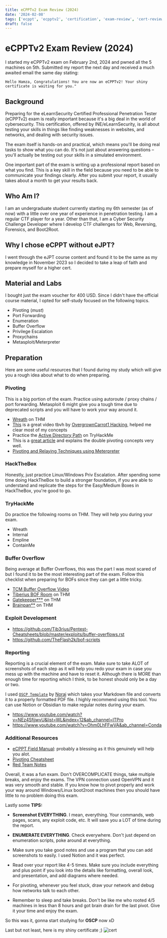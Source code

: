 ```yaml
---
title: eCPPTv2 Exam Review (2024)
date: '2024-02-08'
tags: ['ecppt', 'ecpptv2', 'certification', 'exam-review', 'cert-review', 'ecppt-review']
draft: false
---
```

# eCPPTv2 Exam Review (2024)
I started my eCPPTv2 exam on February 2nd, 2024 and pwned all the 5 machines on 5th. Submitted my report the next day and received a much awaited email the same day stating:

`Hello Hamza, Congratulations! You are now an eCPPTv2! Your shiny certificate is waiting for you." `

## Background
Preparing for the eLearnSecurity Certified Professional Penetration Tester (eCPPTv2) exam is really important because it's a big deal in the world of cybersecurity. This certification, offered by INE/eLearnSecurity, is all about testing your skills in things like finding weaknesses in websites, and networks, and dealing with security issues.

The exam itself is hands-on and practical, which means you'll be doing real tasks to show what you can do. It's not just about answering questions – you'll actually be testing out your skills in a simulated environment.

One important part of the exam is writing up a professional report based on what you find. This is a key skill in the field because you need to be able to communicate your findings clearly. After you submit your report, it usually takes about a month to get your results back.

## Who Am I?
I am an undergraduate student currently starting my 6th semester (as of now) with a little over one year of experience in penetration testing. I am a regular CTF player for a year. Other than that, I am a Cyber Security Challenge Developer where I develop CTF challenges for Web, Reversing, Forensics, and Boot2Root.

## Why I chose eCPPT without eJPT?
I went through the eJPT course content and found it to be the same as my knowledge in November 2023 so I decided to take a leap of faith and prepare myself for a higher cert.

## Material and Labs
I bought just the exam voucher for 400 USD. Since I didn't have the official course material, I opted for self-study focused on the following topics.

- Pivoting (*must*)
- Port Forwarding
- Enumeration
- Buffer Overflow
- Privilege Escalation
- Proxychains
- Metasploit/Meterpreter   

## Preparation
Here are some useful resources that I found during my study which will give you a rough idea about what to do when preparing.

### Pivoting
This is a big portion of the exam. Practice using autoroute / proxy chains / port forwarding. Metasploit 6 might give you a tough time due to deprecated scripts and you will have to work your way around it.

- [Wreath](https://tryhackme.com/room/wreath) on THM
- [This](https://youtu.be/QNoIX1au_CM?si=0aU0FM5TzvB2QcCv) is a great video tbvh by [OvergrownCarrot1 Hacking](https://www.youtube.com/@overgrowncarrot1), helped me clear most of my concepts
- Practice the [Active Directory Path](https://tryhackme.com/module/hacking-active-directory) on TryHackMe
- This is a [great article](https://pentest.blog/explore-hidden-networks-with-double-pivoting/) and explains the double pivoting concepts very well.
- [Pivoting and Relaying Techniques using Meterpreter](https://medium.com/axon-technologies/how-to-implement-pivoting-and-relaying-techniques-using-meterpreter-b6f5ec666795)

### HackTheBox
Honestly, just practice Linux/Windows Priv Escalation. After spending some time doing HackTheBox to build a stronger foundation, if you are able to understand and replicate the steps for the Easy/Medium Boxes in HackTheBox, you're good to go.

### TryHackMe
Do practice the following rooms on THM. They will help you during your exam.
- Wreath 
- Internal
- Empline
- ContainMe

### Buffer Overflow
Being average at Buffer Overflows, this was the part I was most scared of but I found it to be the most interesting part of the exam. Follow this checklist when preparing for BOFs since they can get a little tricky.
- [TCM Buffer Overflow Video](https://www.youtube.com/playlist?list=PLLKT__MCUeix3O0DPbmuaRuR_4Hxo4m3G)
- [Tiberius BOF Room](https://tryhackme.com/room/bufferoverflowprep) on THM
- [Gatekeeper***](https://tryhackme.com/room/gatekeeper) on THM
- [Brainpan**](https://tryhackme.com/room/brainpan) on THM

### Exploit Development
- https://github.com/Tib3rius/Pentest-Cheatsheets/blob/master/exploits/buffer-overflows.rst
- https://github.com/TheFlash2k/bof-scripts

### Reporting
Reporting is a crucial element of the exam. Make sure to take ALOT of screenshots of each step as it will help you redo your exam in case you mess up with the machine and have to reset it. Although there is MORE than enough time for reporting which I think, to be honest should only be a day or two. 

I used [`OSCP Template`](https://github.com/noraj/OSCP-Exam-Report-Template-Markdown) by [Noraj](https://github.com/noraj) which takes your Markdown file and converts it to a properly formatted PDF file. I highly recommend using this tool. You can use Notion or Obsidian to make regular notes during your exam.

- https://www.youtube.com/watch?v=NEz4SfjjwvU&list=WL&index=12&ab_channel=ITPro
- https://www.youtube.com/watch?v=Ohm0LhFFwVA&ab_channel=Conda

### Additional Resources
- [eCPPT Field Manual](https://drive.google.com/file/d/1wC7RMTrWjt74rO8u4X-zM89T_hZzF_A5/edit): probably a blessing as it this genuinely will help you alot.
- [Pivoting Cheatsheet](https://www.sans.org/posters/pivot-cheat-sheet/)
- [Red Team Notes](https://github.com/thegr1ffyn/Notes/blob/main/Red%20Team%20Notes.md)

Overall, it was a fun exam. Don't OVERCOMPLICATE things, take multiple breaks, and enjoy the exams. The VPN connection used OpenVPN and it was very smooth and stable. If you know how to pivot properly and work your way around Windows/Linux boot2root machines then you should have little to no problem doing this exam.

Lastly some **TIPS:**
- **Screenshot EVERYTHING**. I mean, everything. Your commands, web pages, scans, any exploit code, etc. It will save you a LOT of time during the report.

- **ENUMERATE EVERYTHING**. Check everywhere. Don't just depend on enumeration scripts, poke around at everything.

- Make sure you take good notes and use a program that you can add screenshots to easily. I used Notion and it was perfect.

- Read over your report like 4-5 times. Make sure you include everything and plus point if you look into the details like formatting, overall look, and presentation, and add diagrams where needed.

- For pivoting, whenever you feel stuck, draw your network and debug how networks talk to each other.

- Remember to sleep and take breaks. Don't be like me who rooted 4/5 machines in less than 8 hours and got brain drain for the last pivot. Give it your time and enjoy the exam. 

So this was it, gonna start studying for **OSCP** now xD

Last but not least, here is my shiny certificate ;)
![cert](/static/writeups/certifications/ecppt.jpg)

